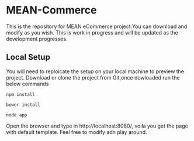 # MEAN-Commerce
This is the repository for MEAN eCommerce project.You can download and modify as you wish.
This is work in progress and will be updated as the development progresses.

## Local Setup
You will need to reploicate the setup on your local machine to preview the project.
Download or clone the project from Git,once dowloaded run the below commands

```
npm install
```

```
bower install
```

```
node app
```

Open the browser and type in  http://localhost:8080/, voila you get the page with default template.
Feel free to modify adn play around.
